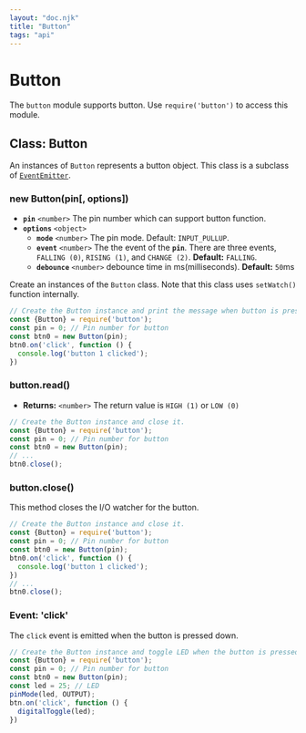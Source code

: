 ```yaml
---
layout: "doc.njk"
title: "Button"
tags: "api"
---
```


# Button

The `button` module supports button. Use `require('button')` to access this module.

## Class: Button

An instances of `Button` represents a button object. This class is a subclass of [`EventEmitter`](events.md).

### new Button(pin\[, options])

* **`pin`** `<number>` The pin number which can support button function.
* **`options`** `<object>`&#x20;
  * **`mode`** `<number>` The pin mode. Default: `INPUT_PULLUP`.
  * **`event`** `<number>` The the event of the **`pin`**. There are three events, `FALLING (0)`, `RISING (1)`, and `CHANGE (2)`. **Default:** `FALLING`.
  * **`debounce`** `<number>` debounce time in ms(milliseconds). **Default:** `50`ms

Create an instances of the `Button` class. Note that this class uses `setWatch()` function internally.

```javascript
// Create the Button instance and print the message when button is pressed.
const {Button} = require('button');
const pin = 0; // Pin number for button
const btn0 = new Button(pin);
btn0.on('click', function () {
  console.log('button 1 clicked');
})
```

### button.read()

* **Returns:** `<number>` The return value is `HIGH (1)` or `LOW (0)`

```javascript
// Create the Button instance and close it.
const {Button} = require('button');
const pin = 0; // Pin number for button
const btn0 = new Button(pin);
// ...
btn0.close();
```

### button.close()

This method closes the I/O watcher for the button.

```javascript
// Create the Button instance and close it.
const {Button} = require('button');
const pin = 0; // Pin number for button
const btn0 = new Button(pin);
btn0.on('click', function () {
  console.log('button 1 clicked');
})
// ...
btn0.close();
```

### Event: 'click'

The `click` event is emitted when the button is pressed down.

```javascript
// Create the Button instance and toggle LED when the button is pressed.
const {Button} = require('button');
const pin = 0; // Pin number for button
const btn0 = new Button(pin);
const led = 25; // LED
pinMode(led, OUTPUT);
btn.on('click', function () {
  digitalToggle(led);
})
```
